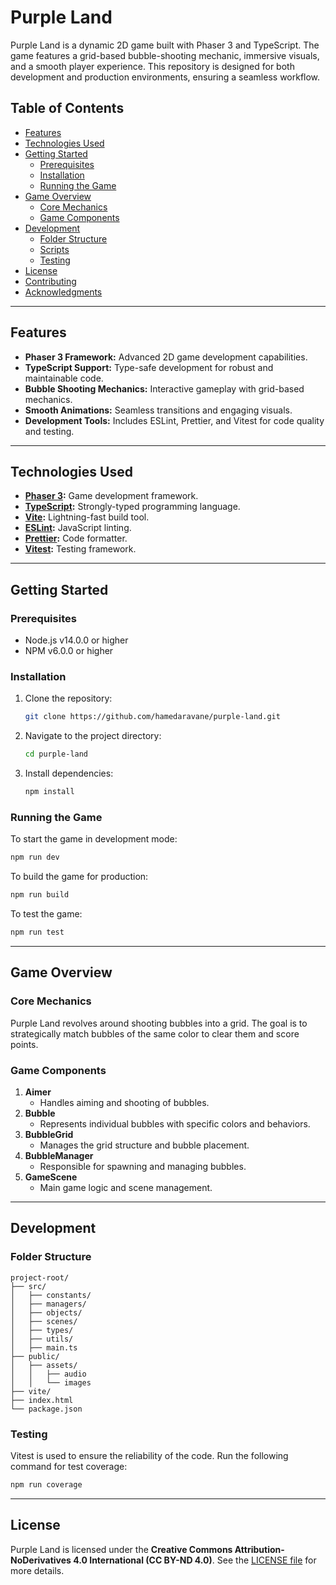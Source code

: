 # Purple Land

Purple Land is a dynamic 2D game built with Phaser 3 and TypeScript. The game features a grid-based bubble-shooting mechanic, immersive visuals, and a smooth player experience. This repository is designed for both development and production environments, ensuring a seamless workflow.

## Table of Contents
- [Features](#features)
- [Technologies Used](#technologies-used)
- [Getting Started](#getting-started)
   - [Prerequisites](#prerequisites)
   - [Installation](#installation)
   - [Running the Game](#running-the-game)
- [Game Overview](#game-overview)
   - [Core Mechanics](#core-mechanics)
   - [Game Components](#game-components)
- [Development](#development)
   - [Folder Structure](#folder-structure)
   - [Scripts](#scripts)
   - [Testing](#testing)
- [License](#license)
- [Contributing](#contributing)
- [Acknowledgments](#acknowledgments)

---

## Features
- **Phaser 3 Framework:** Advanced 2D game development capabilities.
- **TypeScript Support:** Type-safe development for robust and maintainable code.
- **Bubble Shooting Mechanics:** Interactive gameplay with grid-based mechanics.
- **Smooth Animations:** Seamless transitions and engaging visuals.
- **Development Tools:** Includes ESLint, Prettier, and Vitest for code quality and testing.

---

## Technologies Used
- **[Phaser 3](https://phaser.io/):** Game development framework.
- **[TypeScript](https://www.typescriptlang.org/):** Strongly-typed programming language.
- **[Vite](https://vitejs.dev/):** Lightning-fast build tool.
- **[ESLint](https://eslint.org/):** JavaScript linting.
- **[Prettier](https://prettier.io/):** Code formatter.
- **[Vitest](https://vitest.dev/):** Testing framework.

---

## Getting Started

### Prerequisites
- Node.js v14.0.0 or higher
- NPM v6.0.0 or higher

### Installation
1. Clone the repository:
   ```bash
   git clone https://github.com/hamedaravane/purple-land.git
   ```

2. Navigate to the project directory:
   ```bash
   cd purple-land
   ```

3. Install dependencies:
   ```bash
   npm install
   ```

### Running the Game
To start the game in development mode:
```bash
npm run dev
```

To build the game for production:
```bash
npm run build
```

To test the game:
```bash
npm run test
```

---

## Game Overview

### Core Mechanics
Purple Land revolves around shooting bubbles into a grid. The goal is to strategically match bubbles of the same color to clear them and score points.

### Game Components
1. **Aimer**
   - Handles aiming and shooting of bubbles.
2. **Bubble**
   - Represents individual bubbles with specific colors and behaviors.
3. **BubbleGrid**
   - Manages the grid structure and bubble placement.
4. **BubbleManager**
   - Responsible for spawning and managing bubbles.
5. **GameScene**
   - Main game logic and scene management.

---

## Development

### Folder Structure
```
project-root/
├── src/
│   ├── constants/
│   ├── managers/
│   ├── objects/
│   ├── scenes/
│   ├── types/
│   ├── utils/
│   ├── main.ts
├── public/
│   ├── assets/
│   │   ├── audio
│   │   └── images
├── vite/
├── index.html
└── package.json
```

### Testing
Vitest is used to ensure the reliability of the code. Run the following command for test coverage:
```bash
npm run coverage
```

---

## License
Purple Land is licensed under the **Creative Commons Attribution-NoDerivatives 4.0 International (CC BY-ND 4.0)**. See the [LICENSE file](./LICENSE) for more details.
